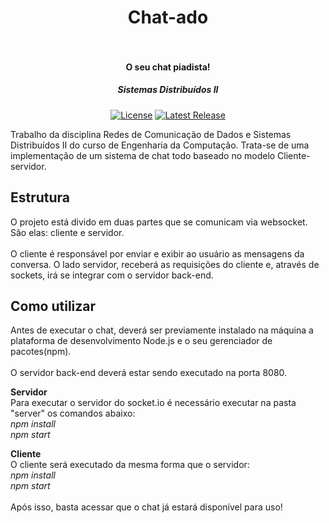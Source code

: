 <h1 align="center">
  Chat-ado
  <br>
  <br>
</h1>

<h4 align="center">O seu chat piadista!</h4>
<h5 align="center">Sistemas Distribuídos II</h5>

<p align="center">
    <a href="https://opensource.org/licenses/MIT"><img src="https://img.shields.io/badge/license-MIT-blue.svg" alt="License"></a>
    <a href="https://github.com/phoms/chat-ado/releases"><img src="https://img.shields.io/github/release/phoms/chat-ado.svg" alt="Latest Release"></a>
</p>

Trabalho da disciplina Redes de Comunicação de Dados e Sistemas Distribuídos II do curso de Engenharia da Computação. Trata-se de uma implementação de um sistema de chat todo baseado no modelo Cliente-servidor.

## Estrutura

O projeto está divido em duas partes que se comunicam via websocket. São elas: cliente e servidor. 
<br>
<br>
O cliente é responsável por enviar e exibir ao usuário as mensagens da conversa. O lado servidor, receberá as requisições do cliente e, através de sockets, irá se integrar com o servidor back-end. 

## Como utilizar

Antes de executar o chat, deverá ser previamente instalado na máquina a plataforma de desenvolvimento Node.js e o seu gerenciador de pacotes(npm).
<br>
<br>
O servidor back-end deverá estar sendo executado na porta 8080.

**Servidor**
<br>
Para executar o servidor do socket.io é necessário executar na pasta "server" os comandos abaixo:
<br>
*npm install*
<br>
*npm start*

**Cliente**
<br>
O cliente será executado da mesma forma que o servidor:
<br>
*npm install*
<br>
*npm start*
<br>
<br>
Após isso, basta acessar <a href="http://localhost:3000/"></a> que o chat já estará disponível para uso!